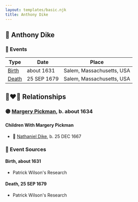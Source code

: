 ```yaml
---
layout: templates/basic.njk
title: Anthony Dike
---
```

## 🔵 Anthony Dike

### 📆 Events

Type | Date | Place
------ | ------ | ------
[Birth](#event-1cdc2bd2-f0e3-4d50-98d3-684b81a2305b) | about 1631 | Salem, Massachusetts, USA
[Death](#event-734708e3-62bc-4a58-9729-e86abf60a79c) | 25 SEP 1679 | Salem, Massachusetts, USA

## 👩‍❤️‍👨 Relationships

### 🟣 [Margery Pickman](/people/1/13378816), b. about 1634

#### Children With Margery Pickman
* 🔵 [Nathaniel Dike](/people/4/44694189), b. 25 DEC 1667
### 📰 Event Sources

#### <a id="event-1cdc2bd2-f0e3-4d50-98d3-684b81a2305b"></a> Birth, about 1631
* Patrick Wilson's Research

#### <a id="event-734708e3-62bc-4a58-9729-e86abf60a79c"></a> Death, 25 SEP 1679
* Patrick Wilson's Research